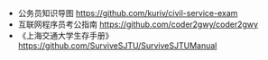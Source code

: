 * 公务员知识导图 https://github.com/kuriv/civil-service-exam
* 互联网程序员考公指南 https://github.com/coder2gwy/coder2gwy
* 《上海交通大学生存手册》 https://github.com/SurviveSJTU/SurviveSJTUManual

